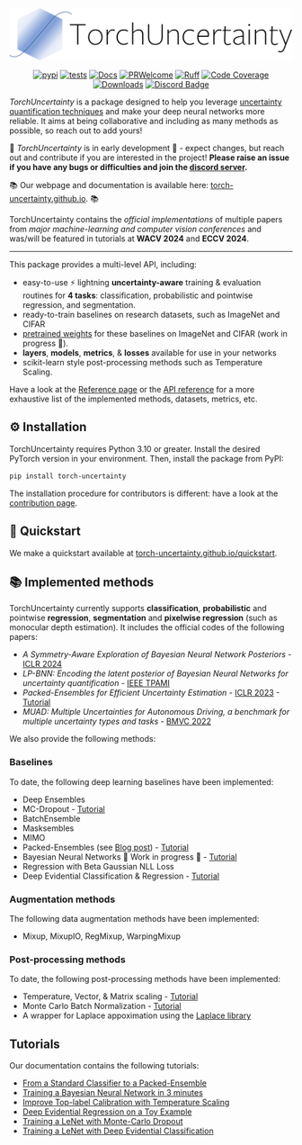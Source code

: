 <div align="center">

![TorchUncertaintyLogo](https://github.com/ENSTA-U2IS-AI/torch-uncertainty/blob/main/docs/source/_static/images/torch_uncertainty.png)

[![pypi](https://img.shields.io/pypi/v/torch_uncertainty.svg)](https://pypi.python.org/pypi/torch_uncertainty)
[![tests](https://github.com/ENSTA-U2IS-AI/torch-uncertainty/actions/workflows/run-tests.yml/badge.svg?branch=main&event=push)](https://github.com/ENSTA-U2IS-AI/torch-uncertainty/actions/workflows/run-tests.yml)
[![Docs](https://github.com/ENSTA-U2IS-AI/torch-uncertainty/actions/workflows/build-docs.yml/badge.svg)](https://torch-uncertainty.github.io/)
[![PRWelcome](https://img.shields.io/badge/PRs-welcome-brightgreen.svg)](https://github.com/ENSTA-U2IS-AI/torch-uncertainty/pulls)
[![Ruff](https://img.shields.io/endpoint?url=https://raw.githubusercontent.com/astral-sh/ruff/main/assets/badge/v2.json)](https://github.com/astral-sh/ruff)
[![Code Coverage](https://codecov.io/github/ENSTA-U2IS-AI/torch-uncertainty/coverage.svg?branch=master)](https://codecov.io/gh/ENSTA-U2IS-AI/torch-uncertainty)
[![Downloads](https://static.pepy.tech/badge/torch-uncertainty)](https://pepy.tech/project/torch-uncertainty)
[![Discord Badge](https://dcbadge.vercel.app/api/server/HMCawt5MJu?compact=true&style=flat)](https://discord.gg/HMCawt5MJu)
</div>

_TorchUncertainty_ is a package designed to help you leverage [uncertainty quantification techniques](https://github.com/ENSTA-U2IS-AI/awesome-uncertainty-deeplearning) and make your deep neural networks more reliable. It aims at being collaborative and including as many methods as possible, so reach out to add yours!

:construction: _TorchUncertainty_ is in early development :construction: - expect changes, but reach out and contribute if you are interested in the project! **Please raise an issue if you have any bugs or difficulties and join the [discord server](https://discord.gg/HMCawt5MJu).**

:books: Our webpage and documentation is available here: [torch-uncertainty.github.io](https://torch-uncertainty.github.io). :books:

TorchUncertainty contains the *official implementations* of multiple papers from *major machine-learning and computer vision conferences* and was/will be featured in tutorials at **WACV 2024** and **ECCV 2024**.

---

This package provides a multi-level API, including:

- easy-to-use ⚡️ lightning **uncertainty-aware** training & evaluation routines for **4 tasks**: classification, probabilistic and pointwise regression, and segmentation.
- ready-to-train baselines on research datasets, such as ImageNet and CIFAR
- [pretrained weights](https://huggingface.co/torch-uncertainty) for these baselines on ImageNet and CIFAR (work in progress 🚧).
- **layers**, **models**, **metrics**, & **losses** available for use in your networks
- scikit-learn style post-processing methods such as Temperature Scaling.

Have a look at the [Reference page](https://torch-uncertainty.github.io/references.html) or the [API reference](https://torch-uncertainty.github.io/api.html) for a more exhaustive list of the implemented methods, datasets, metrics, etc.

## ⚙️ Installation

TorchUncertainty requires Python 3.10 or greater. Install the desired PyTorch version in your environment.
Then, install the package from PyPI:

```sh
pip install torch-uncertainty
```

The installation procedure for contributors is different: have a look at the [contribution page](https://torch-uncertainty.github.io/contributing.html).

## :racehorse: Quickstart

We make a quickstart available at [torch-uncertainty.github.io/quickstart](https://torch-uncertainty.github.io/quickstart.html).

## :books: Implemented methods

TorchUncertainty currently supports **classification**, **probabilistic** and pointwise **regression**, **segmentation** and **pixelwise regression** (such as monocular depth estimation). It includes the official codes of the following papers:

- *A Symmetry-Aware Exploration of Bayesian Neural Network Posteriors* - [ICLR 2024](https://arxiv.org/abs/2310.08287)
- *LP-BNN: Encoding the latent posterior of Bayesian Neural Networks for uncertainty quantification* - [IEEE TPAMI](https://arxiv.org/abs/2012.02818)
- *Packed-Ensembles for Efficient Uncertainty Estimation* - [ICLR 2023](https://arxiv.org/abs/2210.09184) - [Tutorial](https://torch-uncertainty.github.io/auto_tutorials/tutorial_pe_cifar10.html)
- *MUAD: Multiple Uncertainties for Autonomous Driving, a benchmark for multiple uncertainty types and tasks* - [BMVC 2022](https://arxiv.org/abs/2203.01437)

We also provide the following methods:

### Baselines

To date, the following deep learning baselines have been implemented:

- Deep Ensembles
- MC-Dropout - [Tutorial](https://torch-uncertainty.github.io/auto_tutorials/tutorial_mc_dropout.html)
- BatchEnsemble
- Masksembles
- MIMO
- Packed-Ensembles (see [Blog post](https://medium.com/@adrien.lafage/make-your-neural-networks-more-reliable-with-packed-ensembles-7ad0b737a873)) - [Tutorial](https://torch-uncertainty.github.io/auto_tutorials/tutorial_pe_cifar10.html)
- Bayesian Neural Networks :construction: Work in progress :construction: - [Tutorial](https://torch-uncertainty.github.io/auto_tutorials/tutorial_bayesian.html)
- Regression with Beta Gaussian NLL Loss
- Deep Evidential Classification & Regression - [Tutorial](https://torch-uncertainty.github.io/auto_tutorials/tutorial_evidential_classification.html)

### Augmentation methods

The following data augmentation methods have been implemented:

- Mixup, MixupIO, RegMixup, WarpingMixup

### Post-processing methods

To date, the following post-processing methods have been implemented:

- Temperature, Vector, & Matrix scaling - [Tutorial](https://torch-uncertainty.github.io/auto_tutorials/tutorial_scaler.html)
- Monte Carlo Batch Normalization - [Tutorial](https://torch-uncertainty.github.io/auto_tutorials/tutorial_mc_batch_norm.html)
- A wrapper for Laplace appoximation using the [Laplace library](https://github.com/aleximmer/Laplace)

## Tutorials

Our documentation contains the following tutorials:

- [From a Standard Classifier to a Packed-Ensemble](https://torch-uncertainty.github.io/auto_tutorials/tutorial_pe_cifar10.html)
- [Training a Bayesian Neural Network in 3 minutes](https://torch-uncertainty.github.io/auto_tutorials/tutorial_bayesian.html)
- [Improve Top-label Calibration with Temperature Scaling](https://torch-uncertainty.github.io/auto_tutorials/tutorial_scaler.html)
- [Deep Evidential Regression on a Toy Example](https://torch-uncertainty.github.io/auto_tutorials/tutorial_der_cubic.html)
- [Training a LeNet with Monte-Carlo Dropout](https://torch-uncertainty.github.io/auto_tutorials/tutorial_mc_dropout.html)
- [Training a LeNet with Deep Evidential Classification](https://torch-uncertainty.github.io/auto_tutorials/tutorial_evidential_classification.html)
